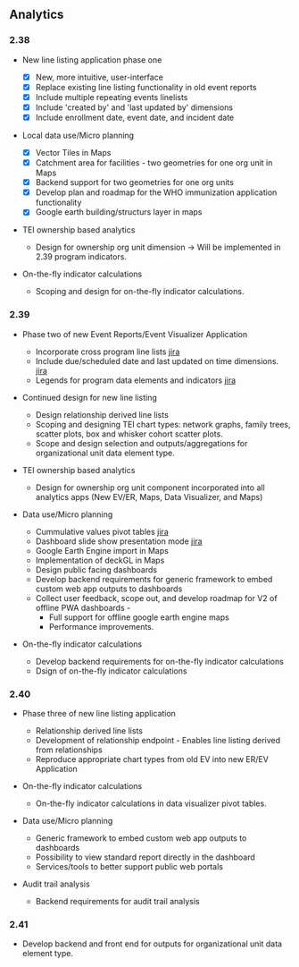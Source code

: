 ## Analytics

### 2.38

-   New line listing application phase one

    -  [x] New, more intuitive, user-interface
    -  [x] Replace existing line listing functionality in old event reports
    -  [x] Include multiple repeating events linelists
    -  [x] Include 'created by' and 'last updated by' dimensions
    -  [x] Include enrollment date, event date, and incident date

-   Local data use/Micro planning

    -  [x] Vector Tiles in Maps
    -  [x] Catchment area for facilities - two geometries for one org unit in Maps
    -  [x] Backend support for two geometries for one org units
    -  [x] Develop plan and roadmap for the WHO immunization application functionality
    -  [x] Google earth building/structurs layer in maps

-   TEI ownership based analytics

    -   Design for ownership org unit dimension -> Will be implemented in 2.39 program indicators.

-   On-the-fly indicator calculations

    -   Scoping and design for on-the-fly indicator calculations.

### 2.39

-   Phase two of new Event Reports/Event Visualizer Application
    -   Incorporate cross program line lists [jira](https://jira.dhis2.org/browse/DHIS2-7458)
    -   Include due/scheduled date and last updated on time dimensions. [jira](https://jira.dhis2.org/browse/DHIS2-12309)
    -   Legends for program data elements and indicators [jira](https://jira.dhis2.org/browse/DHIS2-75)

-  Continued design for new line listing
    -   Design relationship derived line lists
    -   Scoping and designing TEI chart types: network graphs, family trees, scatter plots, box and whisker cohort scatter plots.
    -   Scope and design selection and outputs/aggregations for organizational unit data element type.

-   TEI ownership based analytics

    -   Design for ownership org unit component incorporated into all analytics apps (New EV/ER, Maps, Data Visualizer, and Maps)

-   Data use/Micro planning
    -   Cummulative values pivot tables [jira](https://jira.dhis2.org/browse/DHIS2-5497)
    -   Dashboard slide show presentation mode [jira](https://jira.dhis2.org/browse/DHIS2-13038)
    -   Google Earth Engine import in Maps
    -   Implementation of deckGL in Maps
    -   Design public facing dashboards
    -   Develop backend requirements for generic framework to embed custom web app outputs to dashboards
    -   Collect user feedback, scope out, and develop roadmap for V2 of offline PWA dashboards -
        -   Full support for offline google earth engine maps
        -   Performance improvements.

-   On-the-fly indicator calculations

    -   Develop backend requirements for on-the-fly indicator calculations
    -   Dsign of on-the-fly indicator calculations

### 2.40

-   Phase three of new line listing application 
    -   Relationship derived line lists
    -   Development of relationship endpoint - Enables line listing derived from relationships
    -   Reproduce appropriate chart types from old EV into new ER/EV Application
  
-   On-the-fly indicator calculations

    -   On-the-fly indicator calculations in data visualizer pivot tables.

-   Data use/Micro planning

    -   Generic framework to embed custom web app outputs to dashboards
    -   Possibility to view standard report directly in the dashboard
    -   Services/tools to better support public web portals

-   Audit trail analysis

    -   Backend requirements for audit trail analysis

### 2.41
-  Develop backend and front end for outputs for organizational unit data element type.
